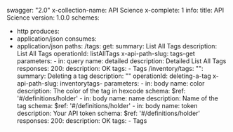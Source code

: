 swagger: "2.0"
x-collection-name: API Science
x-complete: 1
info:
  title: API Science
  version: 1.0.0
schemes:
- http
produces:
- application/json
consumes:
- application/json
paths:
  /tags:
    get:
      summary: List All Tags
      description: List All Tags
      operationId: listAllTags
      x-api-path-slug: tags-get
      parameters:
      - in: query
        name: detailed
        description: Detailed List All Tags
      responses:
        200:
          description: OK
      tags:
      - Tags
  /inventory/tags:
    "":
      summary: Deleting a tag
      description: ""
      operationId: deleting-a-tag
      x-api-path-slug: inventorytags-
      parameters:
      - in: body
        name: color
        description: The color of the tag in hexcode
        schema:
          $ref: '#/definitions/holder'
      - in: body
        name: name
        description: Name of the tag
        schema:
          $ref: '#/definitions/holder'
      - in: body
        name: token
        description: Your API token
        schema:
          $ref: '#/definitions/holder'
      responses:
        200:
          description: OK
      tags:
      - Tags